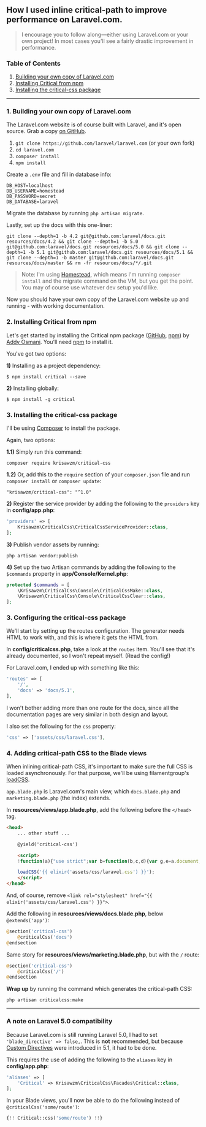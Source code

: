 ## How I used inline critical-path to improve performance on Laravel.com.

> I encourage you to follow along—either using Laravel.com or your own project! In most cases you'll see a fairly drastic improvement in performance.

### Table of Contents

1. [Building your own copy of Laravel.com](#1-building-your-own-copy-of-laravelcom)
1. [Installing Critical from npm](#2-installing-critical-from-npm)
1. [Installing the critical-css package](#3-installing-the-critical-css-package)

---

### 1. Building your own copy of Laravel.com

The Laravel.com website is of course built with Laravel, and it's open source. Grab a copy [on GitHub](https://github.com/laravel/laravel.com).

1. `git clone https://github.com/laravel/laravel.com` (or your own fork)
1. `cd laravel.com`
1. `composer install`
1. `npm install`

Create a `.env` file and fill in database info:

    DB_HOST=localhost
    DB_USERNAME=homestead
    DB_PASSWORD=secret
    DB_DATABASE=laravel

Migrate the database by running `php artisan migrate`.

Lastly, set up the docs with this one-liner:

    git clone --depth=1 -b 4.2 git@github.com:laravel/docs.git resources/docs/4.2 && git clone --depth=1 -b 5.0 git@github.com:laravel/docs.git resources/docs/5.0 && git clone --depth=1 -b 5.1 git@github.com:laravel/docs.git resources/docs/5.1 && git clone --depth=1 -b master git@github.com:laravel/docs.git resources/docs/master && rm -fr resources/docs/*/.git

> Note: I'm using [Homestead](http://laravel.com/docs/5.1/homestead), which means I'm running `composer install` and the migrate command on the VM, but you get the point. You may of course use whatever dev setup you'd like.

Now you should have your own copy of the Laravel.com website up and running - with working documentation.

### 2. Installing Critical from npm

Let's get started by installing the Critical npm package ([GitHub](https://github.com/addyosmani/critical), [npm](https://www.npmjs.com/package/critical)) by [Addy Osmani](https://twitter.com/addyosmani). You'll need [npm](https://www.npmjs.com/) to install it.

You've got two options:

**1)** Installing as a project dependency:

    $ npm install critical --save

**2)** Installing globally:

    $ npm install -g critical

### 3. Installing the critical-css package

I'll be using [Composer](https://getcomposer.org/) to install the package.

Again, two options:

**1.1)** Simply run this command:

    composer require krisawzm/critical-css

**1.2)** Or, add this to the `require` section of your `composer.json` file and run `composer install` or `composer update`:

    "krisawzm/critical-css": "^1.0"

**2)** Register the service provider by adding the following to the `providers` key in **config/app.php**:

``` php
'providers' => [
    Krisawzm\CriticalCss\CriticalCssServiceProvider::class,
];
```

**3)** Publish vendor assets by running:

    php artisan vendor:publish

**4)** Set up the two Artisan commands by adding the following to the `$commands` property in **app/Console/Kernel.php**:

``` php
protected $commands = [
    \Krisawzm\CriticalCss\Console\CriticalCssMake::class,
    \Krisawzm\CriticalCss\Console\CriticalCssClear::class,
];
```

### 3. Configuring the critical-css package

We'll start by setting up the routes configuration. The generator needs HTML to work with, and this is where it gets the HTML from.

In **config/criticalcss.php**, take a look at the `routes` item. You'll see that it's already documented, so I won't repeat myself. (Read the config!)

For Laravel.com, I ended up with something like this:

``` php
'routes' => [
    '/',
    'docs' => 'docs/5.1',
],
```

I won't bother adding more than one route for the docs, since all the documentation pages are very similar in both design and layout.

I also set the following for the `css` property:

``` php
'css' => ['assets/css/laravel.css'],
```

### 4. Adding critical-path CSS to the Blade views

When inlining critical-path CSS, it's important to make sure the full CSS is loaded asynchronously. For that purpose, we'll be using filamentgroup's [loadCSS](https://github.com/filamentgroup/loadCSS).

`app.blade.php` is Laravel.com's main view, which `docs.blade.php` and `marketing.blade.php` (the index) extends.

In **resources/views/app.blade.php**, add the following before the `</head>` tag.

``` html
<head>
    ... other stuff ...

    @yield('critical-css')

    <script>
    !function(a){"use strict";var b=function(b,c,d){var g,e=a.document,f=e.createElement("link");if(c)g=c;else{var h=(e.body||e.getElementsByTagName("head")[0]).childNodes;g=h[h.length-1]}var i=e.styleSheets;f.rel="stylesheet",f.href=b,f.media="only x",g.parentNode.insertBefore(f,c?g:g.nextSibling);var j=function(a){for(var b=f.href,c=i.length;c--;)if(i[c].href===b)return a();setTimeout(function(){j(a)})};return f.onloadcssdefined=j,j(function(){f.media=d||"all"}),f};"undefined"!=typeof module?module.exports=b:a.loadCSS=b}("undefined"!=typeof global?global:this);

    loadCSS('{{ elixir('assets/css/laravel.css') }}');
    </script>
</head>
```

And, of course, remove `<link rel="stylesheet" href="{{ elixir('assets/css/laravel.css') }}">`.

Add the following in  **resources/views/docs.blade.php**, below `@extends('app')`:

``` php
@section('critical-css')
    @criticalCss('docs')
@endsection
```

Same story for  **resources/views/marketing.blade.php**, but with the `/` route:

``` php
@section('critical-css')
    @criticalCss('/')
@endsection
```

**Wrap up** by running the command which generates the critical-path CSS:

    php artisan criticalcss:make

---

### A note on Laravel 5.0 compatibility

Because Laravel.com is still running Laravel 5.0, I had to set `'blade_directive' => false,`. This is **not** recommended, but because [Custom Directives](http://laravel.com/docs/5.1/blade#extending-blade) were introduced in 5.1, it had to be done.

This requires the use of adding the following to the `aliases` key in **config/app.php**:

``` php
'aliases' => [
    'Critical' => Krisawzm\CriticalCss\Facades\Critical::class,
];
```

In your Blade views, you'll now be able to do the following instead of `@criticalCss('some/route')`:

``` php
{!! Critical::css('some/route') !!}
```
